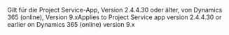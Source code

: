 <span data-ttu-id="2ab09-101">Gilt für die Project Service-App, Version 2.4.4.30 oder älter, von Dynamics 365 (online), Version 9.x</span><span class="sxs-lookup"><span data-stu-id="2ab09-101">Applies to Project Service app version 2.4.4.30 or earlier on Dynamics 365 (online) version 9.x</span></span>
